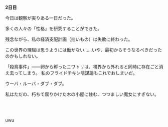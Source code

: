 <!-- title: シオリの日記: 2日目 -->

**2日目**

今日は観察が実りある一日だった。

多くの人々の「性格」を研究することができた。

残念ながら、私の経済支配計画（拙いもの）は失敗に終わった。

この世界の理屈は思うようには働かない……いや、最初からそうなるべきだったのかもしれない。

「殺鳥事件」――卵から孵ったニワトリは、視界から外れると同時に存在ごと消え去ってしまう。
私のフライドチキン陰謀論もこれでおしまいだ。

ウーバ・ルーバ・ダブ・ダブ。

私はただの、朽ちて腐りかけた木の小屋に住む、つつましい魔女にすぎない。

\
\
\
uwu
